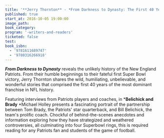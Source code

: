 ```yaml
---
title: '**Jerry Thornton** - *From Darkness to Dynasty: The First 40 Years of the New England Patriots*, **Michael Holley** - *Belichick and Brady: Two Men, the Patriots, and How They Revolutionized Football*'
published: true
start_at: 2016-10-05 19:00:00
image_path:
book_category:
program: '-writers-and-readers'
ticketed: false
test:
book_isbn:
  - '9781611689747'
  - '9780316266918'
---
```



***From Darkness to Dynasty*** reveals the unlikely history of the New England Patriots. From their humble beginnings to their fateful first Super Bowl victory, Jerry Thornton shares the wild, humiliating, unbelievable, and wonderful stories that comprised the first 40 years of the most dominant franchise in NFL history.

Featuring interviews from Patriots players and coaches, in ***Belichick and Brady**&nbsp;*Michael Holley presents a fascinating portrait of the partnership between Tom Brady, the Patriots' star quarterback, and Bill Belichick, the team's prolific coach. Chockful of behind-the-scenes anecdotes and information exploring how they have strategized and weathered controversies, all culminating into four Superbowl rings, this is required reading for any Patriots fan and students of the game of football.